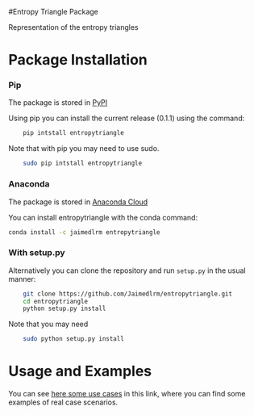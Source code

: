 #Entropy Triangle Package

Representation of the entropy triangles

# Package Installation


### Pip

The package is stored in [PyPI](https://pypi.org/project/entropytriangle/)

Using pip you can install the current release (0.1.1) using the command:

```bash
    pip intstall entropytriangle
```

Note that with pip you may need to use sudo. 

```bash
    sudo pip intstall entropytriangle
```

### Anaconda

The package is stored in [Anaconda Cloud](https://anaconda.org/jaimedlrm/entropytriangle)

You can install entropytriangle with the conda command:

```bash
conda install -c jaimedlrm entropytriangle
```


### With setup.py

Alternatively you can clone the repository and run `setup.py` in the usual manner:

```bash
    git clone https://github.com/Jaimedlrm/entropytriangle.git
    cd entropytriangle
    python setup.py install
```

Note that you may need

```bash
    sudo python setup.py install
```

# Usage and Examples

You can see [here some use cases](vignettes/) in this link, where you can find some examples of real case scenarios.

